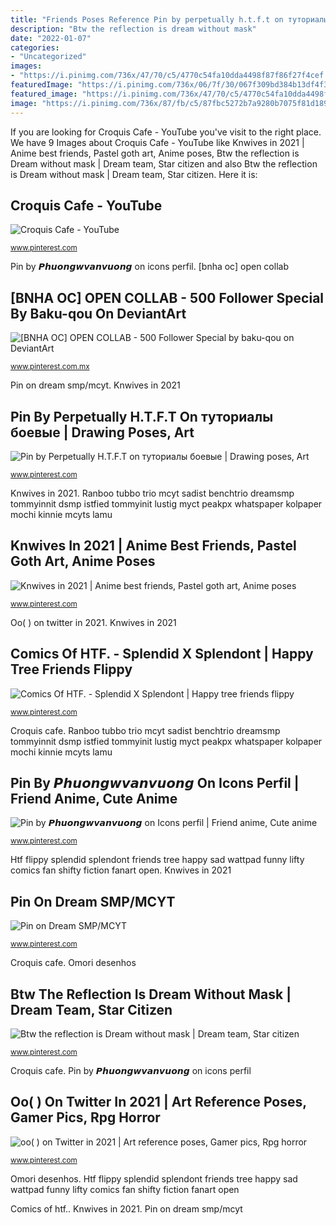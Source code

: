```yaml
---
title: "Friends Poses Reference Pin by perpetually h.t.f.t on туториалы боевые"
description: "Btw the reflection is dream without mask"
date: "2022-01-07"
categories:
- "Uncategorized"
images:
- "https://i.pinimg.com/736x/47/70/c5/4770c54fa10dda4498f87f86f27f4cef.jpg"
featuredImage: "https://i.pinimg.com/736x/06/7f/30/067f309bd384b13df4f3bbc8162f3512.jpg"
featured_image: "https://i.pinimg.com/736x/47/70/c5/4770c54fa10dda4498f87f86f27f4cef.jpg"
image: "https://i.pinimg.com/736x/87/fb/c5/87fbc5272b7a9280b7075f81d1897e3e--croquis-cafe-figure-drawing.jpg"
---
```


If you are looking for Croquis Cafe - YouTube you've visit to the right place. We have 9 Images about Croquis Cafe - YouTube like Knwives in 2021 | Anime best friends, Pastel goth art, Anime poses, Btw the reflection is Dream without mask | Dream team, Star citizen and also Btw the reflection is Dream without mask | Dream team, Star citizen. Here it is:

## Croquis Cafe - YouTube

![Croquis Cafe - YouTube](https://i.pinimg.com/736x/87/fb/c5/87fbc5272b7a9280b7075f81d1897e3e--croquis-cafe-figure-drawing.jpg "Btw the reflection is dream without mask")

<small>www.pinterest.com</small>

Pin by 𝙋𝙝𝙪𝙤𝙣𝙜𝙬𝙫𝙖𝙣𝙫𝙪𝙤𝙣𝙜 on icons perfil. [bnha oc] open collab

## [BNHA OC] OPEN COLLAB - 500 Follower Special By Baku-qou On DeviantArt

![[BNHA OC] OPEN COLLAB - 500 Follower Special by baku-qou on DeviantArt](https://i.pinimg.com/736x/07/f3/79/07f3791299e976f700139ae33a4399f8.jpg "[bnha oc] open collab")

<small>www.pinterest.com.mx</small>

Pin on dream smp/mcyt. Knwives in 2021

## Pin By Perpetually H.T.F.T On туториалы боевые | Drawing Poses, Art

![Pin by Perpetually H.T.F.T on туториалы боевые | Drawing poses, Art](https://i.pinimg.com/736x/47/70/c5/4770c54fa10dda4498f87f86f27f4cef.jpg "Htf flippy splendid splendont friends tree happy sad wattpad funny lifty comics fan shifty fiction fanart open")

<small>www.pinterest.com</small>

Knwives in 2021. Ranboo tubbo trio mcyt sadist benchtrio dreamsmp tommyinnit dsmp istfied tommyinit lustig myct peakpx whatspaper kolpaper mochi kinnie mcyts lamu

## Knwives In 2021 | Anime Best Friends, Pastel Goth Art, Anime Poses

![Knwives in 2021 | Anime best friends, Pastel goth art, Anime poses](https://i.pinimg.com/736x/6b/ab/19/6bab19f15d3b401aeb0ed7f630327332.jpg "Knwives in 2021")

<small>www.pinterest.com</small>

Oo( ) on twitter in 2021. Knwives in 2021

## Comics Of HTF. - Splendid X Splendont | Happy Tree Friends Flippy

![Comics Of HTF. - Splendid X Splendont | Happy tree friends flippy](https://i.pinimg.com/736x/0e/15/23/0e152399dacbc3d338333193188510d6.jpg "Croquis cafe")

<small>www.pinterest.com</small>

Croquis cafe. Ranboo tubbo trio mcyt sadist benchtrio dreamsmp tommyinnit dsmp istfied tommyinit lustig myct peakpx whatspaper kolpaper mochi kinnie mcyts lamu

## Pin By 𝙋𝙝𝙪𝙤𝙣𝙜𝙬𝙫𝙖𝙣𝙫𝙪𝙤𝙣𝙜 On Icons Perfil | Friend Anime, Cute Anime

![Pin by 𝙋𝙝𝙪𝙤𝙣𝙜𝙬𝙫𝙖𝙣𝙫𝙪𝙤𝙣𝙜 on Icons perfil | Friend anime, Cute anime](https://i.pinimg.com/736x/9a/25/d8/9a25d86d090fc965a7f9c0ad25668b10.jpg "Knwives in 2021")

<small>www.pinterest.com</small>

Htf flippy splendid splendont friends tree happy sad wattpad funny lifty comics fan shifty fiction fanart open. Knwives in 2021

## Pin On Dream SMP/MCYT

![Pin on Dream SMP/MCYT](https://i.pinimg.com/736x/59/b1/cc/59b1cc1ee84184a7d269fa15ae127496.jpg "Pin by 𝙋𝙝𝙪𝙤𝙣𝙜𝙬𝙫𝙖𝙣𝙫𝙪𝙤𝙣𝙜 on icons perfil")

<small>www.pinterest.com</small>

Croquis cafe. Omori desenhos

## Btw The Reflection Is Dream Without Mask | Dream Team, Star Citizen

![Btw the reflection is Dream without mask | Dream team, Star citizen](https://i.pinimg.com/736x/06/7f/30/067f309bd384b13df4f3bbc8162f3512.jpg "Btw the reflection is dream without mask")

<small>www.pinterest.com</small>

Croquis cafe. Pin by 𝙋𝙝𝙪𝙤𝙣𝙜𝙬𝙫𝙖𝙣𝙫𝙪𝙤𝙣𝙜 on icons perfil

## Oo( ) On Twitter In 2021 | Art Reference Poses, Gamer Pics, Rpg Horror

![oo( ) on Twitter in 2021 | Art reference poses, Gamer pics, Rpg horror](https://i.pinimg.com/736x/36/63/9d/36639d3cc46f16233ea2095bc19f5025.jpg "Htf flippy splendid splendont friends tree happy sad wattpad funny lifty comics fan shifty fiction fanart open")

<small>www.pinterest.com</small>

Omori desenhos. Htf flippy splendid splendont friends tree happy sad wattpad funny lifty comics fan shifty fiction fanart open

Comics of htf.. Knwives in 2021. Pin on dream smp/mcyt

